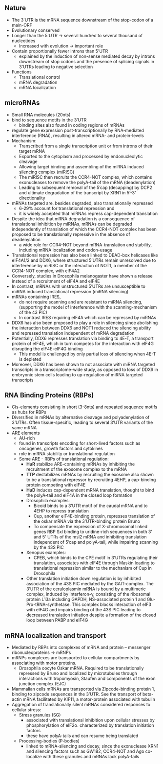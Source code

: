 ## Nature
* The 3'UTR is the mRNA sequence downstream of the stop-codon of a main-ORF
* Evolutionary conserved
* Longer than the 5'UTR -> several hundred to several thousand of nucleotides
	* Increased with evolution -> important role
* Contain proportionally fewer introns than 5'UTR
	*  explained by the induction of non-sense mediated decay by introns downstream of stop codons and the presence of splicing signals in 3’UTRs leading to negative selection
* Functions
	* Translational control
	* mRNA degradation
	* mRNA localization
## microRNAs
* Small RNA molecules (20nts) 
* bind to sequence motifs in the 3’UTR
	* binding sites also found in coding regions of mRNAs
* regulate gene expression post-transcriptionally by RNA-mediated interference (RNAi), resulting in altered mRNA- and protein-levels
* Mechanism:
	* Transcribed from a single transcription unit or from introns of their target mRNA
	* Exported to the cytoplasm and processed by endonucleolytic cleavage
	* Allowing target binding and assembling of the miRNA induced silencing complex (miRISC)
	* The miRISC then recruits the CCR4-NOT complex, which contains exonucleases to remove the polyA-tail of the mRNA (deadenylation)
	* Leading to subsequent removal of the 5’cap (decapping) by DCP2 and ultimate degradation of the transcript by XRN1 in 5’-3’ directionality
* mRNAs targeted are, besides degraded, also translationally repressed
	* 6-29% account for translational repression and
	* it is widely accepted that miRNAs repress cap-dependent translation
* Despite the idea that mRNA degradation is a consequence of translational inhibition by miRNAs, mRNAs can be degraded independently of translation of which the CCR4-NOT complex has been proposed to be translationally repressive in the absence of deadenylation
	* a wide role for CCR4-NOT beyond mRNA-translation and stability, including mRNA localization and codon-usage
* Translational repression has also been linked to DEAD-box helicases like eIF4A1/2 and DDX6, where structured 5’UTRs remain unresolved due to interference by miRISC or the interaction of NOT1, a member of the CCR4-NOT complex, with eIF4A2
*  Conversely, studies in Drosophila melanogaster have shown a release instead of a recruitment of eIF4A and eIF4E
* In contrast, mRNAs with unstructured 5’UTRs are unsusceptible to miRNA induced translational repression (miRNA silencing)
* mRNAs containing IRES, 
	* do not require scanning and are resistant to miRNA silencing, (supporting the model of interference with the scanning-mechanism of the 43 PIC)
	* In contrast IRES requiring eIF4A which can be repressed by miRNAs
* DDX6 has also been proposed to play a role in silencing since abolishing the interaction between DDX6 and NOT1 reduced the silencing ability and repressed translation independent of mRNA degradation
* Potentially, DDX6 represses translation via binding to 4E-T, a transport protein of eIF4E, which in turn competes for the interaction with eIF4G disrupting the eIF4E-eIF4G binding
	* This model is challenged by only partial loss of silencing when 4E-T is depleted 
* Moreover, DDX6 has been shown to not associate with miRNA targeted transcripts in a transcriptome-wide study, as opposed to loss of DDX6 in embryonic stem cells leading to up-regulation of miRNA targeted transcripts

## RNA Binding Proteins (RBPs)
*  Cis-elements consisting in short (3-8nts) and repeated sequence motifs as hubs for RBPs
* Diversified in mRNAs by alternative cleavage and polyadenylation of 3’UTRs. Often tissue-specific, leading to several 3’UTR variants of the same mRNA
* ARE elements
	* AU-rich
	* found in transcripts encoding for short-lived factors such as oncogenes, growth factors and cytokines
	* role in mRNA stability or translational regulation
	* Some ARE - RBPs of translational regulation:
		* **HuR** stabilize ARE-containing mRNAs by inhibiting the recruitment of the exosome complex to the mRNA
		* **TTP** destabilizes mRNAs by recruiting the exosome also shown to be a translational repressor by recruiting 4EHP, a cap-binding protein competing with eIF4E
		* **HuD** induces cap-dependent mRNA translation, thought to bind the polyA-tail and eIF4A in the closed loop formation
		* Drosophila examples:
			* Bicoid binds to a 3’UTR motif of the caudal mRNA and to 4EHP to repress translation
			* Cup, another eIF4E-binding protein, represses translation of the oskar mRNA via the 3’UTR-binding protein Bruno
			* To compensate the expression of X-chromosomal linked genes RBP Sxl binding to uridine-rich sequences in both 3' and 5' UTRs of the msl2 mRNA and inhibiting translation independent of 5’cap and polyA-tail, while impairing scanning by the 43S PIC
		* Xenopus examples:
			* CPEB, which binds to the CPE motif in 3’UTRs regulating their translation, associates with eIF4E through Maskin leading to translational repression similar to the mechanism of Cup in Drosophila
		* Other translation initiation down regulation is by inhibited association of the 43S PIC mediated by the GAIT-complex. The 3’UTR of the ceruloplasmin mRNA is bound by a multimeric complex, induced by interferon-γ, consisting of the ribosomal protein L13a including GAPDH, NS-associated protein 1 and Glu-Pro-tRNA-synthetase. This complex blocks interaction of eIF3 with eIF4G and impairs binding of the 43S PIC leading to decreased translation initiation despite a formation of the closed loop between PABP and eIF4G

## mRNA localization and transport
*  Mediated by RBPs into complexes of mRNA and protein – messenger ribonucleoproteins -> mRNPs
* mRNPs complexes are transported to cellular compartments by associating with motor proteins. 
	* Drosophila oocyte Oskar mRNA. Required to be translationally repressed by Bruno  and localized by microtubules through interactions with tropomyosin, Staufen and components of the exon junction complex (EJC)
* Mammalian cells mRNAs are transported via Zipcode-binding protein 1, binding to zipcode sequences in the 3’UTR. See the transport of beta-actin mRNA facilitated by KIF11, a motor-protein associated with tubulin
* Aggregation of translationally silent mRNAs considered responses to cellular stress:
	* Stress granules (SG)
		* associated with translational inhibition upon cellular stresses by phosphorylation of eIF2α. characterized by translation initiation factors
		* these have polyA-tails and can resume being translated
	* Processing-bodies (P-bodies)
		* linked to mRNA-silencing and decay, since the exonuclease XRN1 and silencing factors such as GW182, CCR4-NOT and Ago co-localize with these granules and mRNAs lack polyA-tails